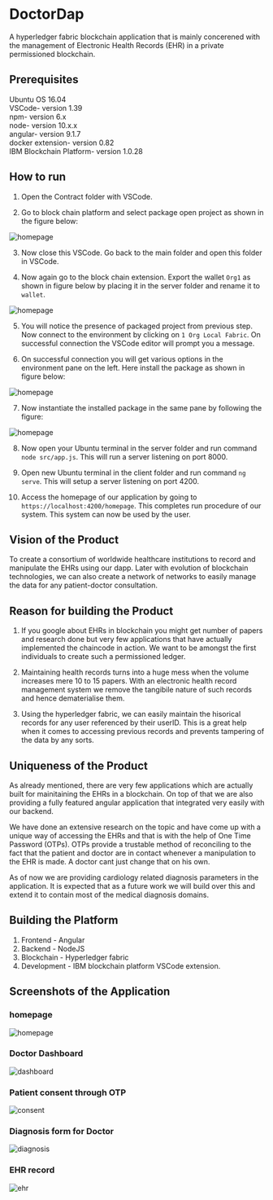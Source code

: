 # DoctorDap

A hyperledger fabric blockchain application that is mainly concerened with the management of Electronic Health Records (EHR) in a private permissioned blockchain.

## Prerequisites

Ubuntu OS 16.04 <br />
VSCode- version 1.39 <br />
npm- version 6.x <br />
node- version 10.x.x <br />
angular- version 9.1.7 <br />
docker extension- version 0.82 <br />
IBM Blockchain Platform- version 1.0.28

## How to run

1. Open the Contract folder with VSCode.

2. Go to block chain platform and select package open project as shown in the figure below:

![homepage](/screenshots/pkg_open_proj.png)


3. Now close this VSCode.  Go back to the main folder and open this folder in VSCode.

4. Now again go to the block chain extension. Export the wallet `Org1` as shown in figure below by placing it in the server folder and rename it to `wallet`. 

![homepage](/screenshots/exp_wallet.png)

5. You will notice the presence of packaged project from previous step. Now connect to the environment by clicking on `1 Org Local Fabric`.  On successful connection the VSCode editor will prompt you a message.

6.  On successful connection you will get various options in the environment pane on the left.  Here install the package as shown in figure below:

![homepage](/screenshots/install_pkg.png)

7. Now instantiate the installed package in the same pane by following the figure:

![homepage](/screenshots/instantiate_pkg.png)

8. Now  open  your  Ubuntu  terminal  in  the server folder  and  run  command `node src/app.js`.  This will run a server listening on port 8000.

9. Open new Ubuntu terminal in the client folder and run command `ng serve`.  This will setup a server listening on port 4200.

10. Access the homepage of our application by going to `https://localhost:4200/homepage`.  This completes run procedure of our system. This system can now be used by the user. 

## Vision of the Product

To create a consortium of worldwide healthcare institutions to record and manipulate the EHRs using our dapp. Later with evolution of blockchain technologies, we can also create a network of networks to easily manage the data for any patient-doctor consultation.

## Reason for building the Product

1. If you google about EHRs in blockchain you might get number of papers and research done but very few applications that have actually implemented the chaincode in action. We want to be amongst the first individuals to create such a permissioned ledger.

2. Maintaining health records turns into a huge mess when the volume increases mere 10 to 15 papers. With an electronic health record management system we remove the tangibile nature of such records and hence dematerialise them.

3. Using the hyperledger fabric, we can easily maintain the hisorical records for any user referenced by their userID. This is a great help when it comes to accessing previous records and prevents tampering of the data by any sorts.

## Uniqueness of the Product

As already mentioned, there are very few applications which are actually built for mainitaining the EHRs in a blockchain. On top of that we are also providing a fully featured angular application that integrated very easily with our backend. 

We have done an extensive research on the topic and have come up with a unique way of accessing the EHRs and that is with the help of One Time Password (OTPs). OTPs provide a trustable method of reconciling to the fact that the patient and doctor are in contact whenever a manipulation to the EHR is made. A doctor cant just change that on his own.

As of now we are providing cardiology related diagnosis parameters in the application. It is expected that as a future work we will build over this and extend it to contain most of the medical diagnosis domains.

## Building the Platform

1. Frontend - Angular
2. Backend - NodeJS
3. Blockchain - Hyperledger fabric
4. Development - IBM blockchain platform VSCode extension.

## Screenshots of the Application

### homepage
![homepage](/screenshots/home.png)

### Doctor Dashboard
![dashboard](/screenshots/doctorHome.png)

### Patient consent through OTP
![consent](/screenshots/consent.png)

### Diagnosis form for Doctor
![diagnosis](/screenshots/diagnosis.png)

### EHR record
![ehr](/screenshots/ehr.png)


